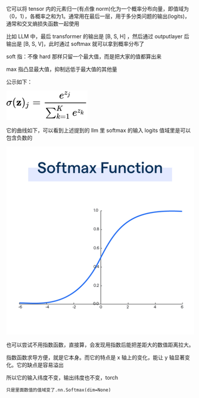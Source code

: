 它可以将 tensor 内的元素归一(有点像 norm)化为一个概率分布向量，即值域为（0，1），各概率之和为1。通常用在最后一层，用于多分类问题的输出(logits)，通常和交叉熵损失函数一起使用

比如 LLM 中，最后 transformer 的输出是 [B, S, H] ，然后通过 outputlayer 后输出是 [B, S, V]，此时通过 softmax 就可以拿到概率分布了

soft 指：不像 hard 那样只留一个最大值，而是把大家的值都算出来

max 指凸显最大值，抑制远低于最大值的其他量

公示如下：

![](imgs/softmax-formula.svg)

它的曲线如下，可以看到上述提到的 llm 里 softmax 的输入 logits 值域里是可以包含负数的

![](imgs/softmax_func.png)

也可以尝试不用指数函数，直接算，会发现用指数后能把差距大的数值距离拉大。

指数函数求导方便，就是它本身。而它的特点是 x 轴上的变化，能让 y 轴显著变化。它的缺点是容易溢出

所以它的输入纬度不变，输出纬度也不变，torch

```
只是里面数值的值域变了.nn.Softmax(dim=None)
```
